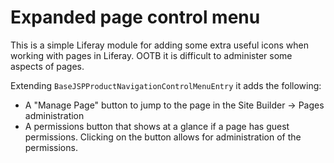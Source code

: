 # Expanded page control menu

This is a simple Liferay module for adding some extra useful icons when working with pages in Liferay. OOTB it is difficult to administer some aspects of pages.

Extending `BaseJSPProductNavigationControlMenuEntry` it adds the following:

- A "Manage Page" button to jump to the page in the Site Builder -> Pages administration
- A permissions button that shows at a glance if a page has guest permissions. Clicking on the button allows for
administration of the permissions.